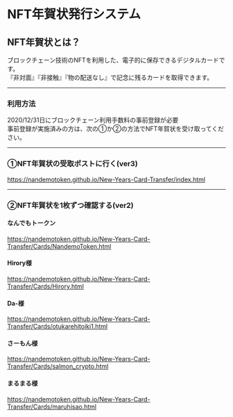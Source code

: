 # NFT年賀状発行システム

## NFT年賀状とは？  
ブロックチェーン技術のNFTを利用した、電子的に保存できるデジタルカードです。  
『非対面』『非接触』『物の配送なし』で記念に残るカードを取得できます。  

---

### 利用方法
2020/12/31日にブロックチェーン利用手数料の事前登録が必要  
事前登録が実施済みの方は、次の①か②の方法でNFT年賀状を受け取ってください。

---

### ①NFT年賀状の受取ポストに行く(ver3)
https://nandemotoken.github.io/New-Years-Card-Transfer/index.html

---

### ②NFT年賀状を1枚ずつ確認する(ver2)

#### なんでもトークン
https://nandemotoken.github.io/New-Years-Card-Transfer/Cards/NandemoToken.html

#### Hirory様
https://nandemotoken.github.io/New-Years-Card-Transfer/Cards/Hirory.html

#### Da-様
https://nandemotoken.github.io/New-Years-Card-Transfer/Cards/otukarehitoiki1.html

#### さーもん様
https://nandemotoken.github.io/New-Years-Card-Transfer/Cards/salmon_crypto.html

#### まるまる様
https://nandemotoken.github.io/New-Years-Card-Transfer/Cards/maruhisao.html
